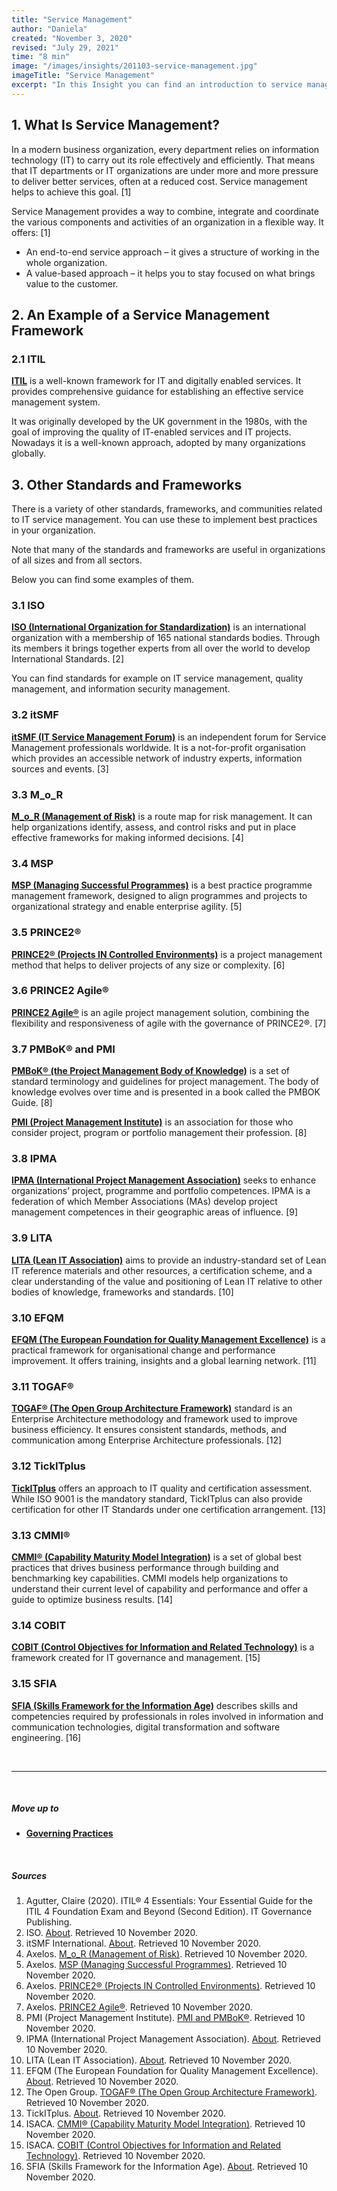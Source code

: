 ```yaml
---
title: "Service Management"
author: "Daniela"
created: "November 3, 2020"
revised: "July 29, 2021"
time: "8 min"
image: "/images/insights/201103-service-management.jpg"
imageTitle: "Service Management"
excerpt: "In this Insight you can find an introduction to service management, and information on standards, frameworks, and communities related to IT service management."
---
```


## 1. What Is Service Management?

In a modern business organization, every department relies on information technology (IT) to carry out its role effectively and efficiently. That means that IT departments or IT organizations are under more and more pressure to deliver better services, often at a reduced cost. Service management helps to achieve this goal. [1]

Service Management provides a way to combine, integrate and coordinate the various components and activities of an organization in a flexible way. It offers: [1]

- An end-to-end service approach – it gives a structure of working in the whole organization.
- A value-based approach – it helps you to stay focused on what brings value to the customer.

## 2. An Example of a Service Management Framework

### 2.1 ITIL

[**ITIL**](/insights/itil-4) is a well-known framework for IT and digitally enabled services. It provides comprehensive guidance for establishing an effective service management system.

It was originally developed by the UK government in the 1980s, with the goal of improving the quality of IT-enabled services and IT projects. Nowadays it is a well-known approach, adopted by many organizations globally.

## 3. Other Standards and Frameworks

There is a variety of other standards, frameworks, and communities related to IT service management. You can use these to implement best practices in your organization. 

Note that many of the standards and frameworks are useful in organizations of all sizes and from all sectors.

Below you can find some examples of them.

### 3.1 ISO 

[**ISO (International Organization for Standardization)**](https://www.iso.org/) is an international organization with a membership of 165 national standards bodies. Through its members it brings together experts from all over the world to develop International Standards. [2]

You can find standards for example on IT service management, quality management, and information security management.

### 3.2 itSMF

[**itSMF (IT Service Management Forum)**](https://www.itsmfi.org/) is an independent forum for Service Management professionals worldwide. It is a not-for-profit organisation which provides an accessible network of industry experts, information sources and events. [3]

### 3.3 M_o_R 

[**M_o_R (Management of Risk)**](https://www.axelos.com/best-practice-solutions/mor) is a route map for risk management. It can help organizations identify, assess, and control risks and put in place effective frameworks for making informed decisions. [4]

### 3.4 MSP 

[**MSP (Managing Successful Programmes)**](https://www.axelos.com/best-practice-solutions/msp) is a best practice programme management framework, designed to align programmes and projects to organizational strategy and enable enterprise agility. [5]

### 3.5 PRINCE2® 

[**PRINCE2® (Projects IN Controlled Environments)**](https://www.axelos.com/best-practice-solutions/prince2) is a project management method that helps to deliver projects of any size or complexity. [6]

### 3.6 PRINCE2 Agile®

[**PRINCE2 Agile®**](https://www.axelos.com/best-practice-solutions/prince2-agile/what-is-prince2-agile) is an agile project management solution, combining the flexibility and responsiveness of agile with the governance of PRINCE2®. [7]

### 3.7 PMBoK® and PMI

[**PMBoK® (the Project Management Body of Knowledge)**](https://www.pmi.org/pmbok-guide-standards) is a set of standard terminology and guidelines for project management. The body of knowledge evolves over time and is presented in a book called the PMBOK Guide. [8]

[**PMI (Project Management Institute)**](https://www.pmi.org/about) is an association for those who consider project, program or portfolio management their profession. [8]

### 3.8 IPMA 

[**IPMA (International Project Management Association)**](https://www.ipma.world/) seeks to enhance organizations’ project, programme and portfolio competences. IPMA is a federation of which Member Associations (MAs) develop project management competences in their geographic areas of influence. [9]

### 3.9 LITA

[**LITA (Lean IT Association)**](https://www.leanitassociation.com/) aims to provide an industry-standard set of Lean IT reference materials and other resources, a certification scheme, and a clear understanding of the value and positioning of Lean IT relative to other bodies of knowledge, frameworks and standards. [10]

### 3.10 EFQM 

[**EFQM (The European Foundation for Quality Management Excellence)**](https://www.efqm.org/) is a practical framework for organisational change and performance improvement. It offers training, insights and a global learning network. [11]

### 3.11 TOGAF® 

[**TOGAF® (The Open Group Architecture Framework)**](https://www.opengroup.org/togaf) standard is an Enterprise Architecture methodology and framework used to improve business efficiency. It ensures consistent standards, methods, and communication among Enterprise Architecture professionals. [12]


### 3.12 TickITplus

[**TickITplus**](https://www.tickitplus.org/) offers an approach to IT quality and certification assessment. While ISO 9001 is the mandatory standard, TickITplus can also provide certification for other IT Standards under one certification arrangement. [13]

### 3.13 CMMI®

[**CMMI® (Capability Maturity Model Integration)**](https://cmmiinstitute.com/) is a set of global best practices that drives business performance through building and benchmarking key capabilities. CMMI models help organizations to understand their current level of capability and performance and offer a guide to optimize business results. [14]

### 3.14 COBIT 

[**COBIT (Control Objectives for Information and Related Technology)**](https://www.isaca.org/resources/cobit) is a framework created for IT governance and management. [15]

### 3.15 SFIA 

[**SFIA (Skills Framework for the Information Age)**](https://sfia-online.org/) describes skills and competencies required by professionals in roles involved in information and communication technologies, digital transformation and software engineering. [16]

&nbsp;

***
&nbsp;

##### Move up to

- [**Governing Practices**](/insights/governing-practices)

&nbsp;

##### Sources

1. Agutter, Claire (2020). ITIL® 4 Essentials: Your Essential Guide for the ITIL 4 Foundation Exam and Beyond (Second Edition). IT Governance Publishing.
2. ISO. [About](https://www.iso.org/about-us.html). Retrieved 10 November 2020.
3. itSMF International. [About](https://www.itsmfi.org/page/AboutUs). Retrieved 10 November 2020.
4. Axelos. [M_o_R (Management of Risk)](https://www.axelos.com/best-practice-solutions/mor). Retrieved 10 November 2020.
5. Axelos. [MSP (Managing Successful Programmes)](https://www.axelos.com/best-practice-solutions/msp). Retrieved 10 November 2020.
6. Axelos. [PRINCE2® (Projects IN Controlled Environments)](https://www.axelos.com/best-practice-solutions/prince2). Retrieved 10 November 2020.
7. Axelos. [PRINCE2 Agile®](https://www.axelos.com/best-practice-solutions/prince2-agile/what-is-prince2-agile). Retrieved 10 November 2020.
8. PMI (Project Management Institute). [PMI and PMBoK®](https://www.pmi.org/). Retrieved 10 November 2020.
9. IPMA (International Project Management Association). [About](https://www.ipma.world/). Retrieved 10 November 2020.
10. LITA (Lean IT Association). [About](https://www.leanitassociation.com/about-lita/). Retrieved 10 November 2020.
11. EFQM (The European Foundation for Quality Management Excellence). [About](https://www.efqm.org/). Retrieved 10 November 2020.
12. The Open Group. [TOGAF® (The Open Group Architecture Framework)](https://www.opengroup.org/togaf). Retrieved 10 November 2020.
13. TickITplus. [About](https://www.tickitplus.org/en/what-is-tickitplus.html). Retrieved 10 November 2020.
14. ISACA. [CMMI® (Capability Maturity Model Integration)](https://cmmiinstitute.com/). Retrieved 10 November 2020.
15. ISACA. [COBIT (Control Objectives for Information and Related Technology)](https://www.isaca.org/resources/cobit). Retrieved 10 November 2020.
16. SFIA (Skills Framework for the Information Age). [About](https://sfia-online.org/en/about-sfia). Retrieved 10 November 2020.

